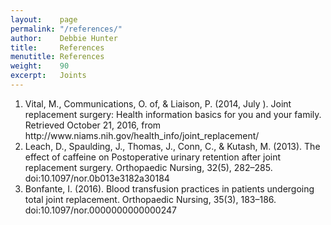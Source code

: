 ```yaml
---
layout:    page
permalink: "/references/"
author:    Debbie Hunter
title:     References
menutitle: References
weight:    90
excerpt:   Joints
---
```


<ol>
<li id=1>Vital, M., Communications, O. of, & Liaison, P. (2014, July ). Joint replacement surgery: Health information basics for you and your family. Retrieved October 21, 2016, from http://www.niams.nih.gov/health_info/joint_replacement/</li>
<li id=2>Leach, D., Spaulding, J., Thomas, J., Conn, C., & Kutash, M. 	(2013). The effect of caffeine on Postoperative urinary retention after joint replacement surgery. Orthopaedic Nursing, 32(5), 282–285. doi:10.1097/nor.0b013e3182a30184</li>
<li id=3>Bonfante, I. (2016). Blood transfusion practices in patients  undergoing total joint replacement. Orthopaedic Nursing, 35(3), 183–186. doi:10.1097/nor.0000000000000247</li>
</ol>